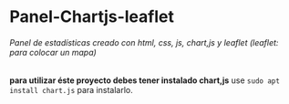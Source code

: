 # Panel-Chartjs-leaflet
###### Panel de estadísticas creado con html, css, js, chart,js y leaflet (leaflet: para colocar un mapa)

**para utilizar éste proyecto debes tener instalado chart,js**
use `sudo apt install chart.js` para instalarlo.

